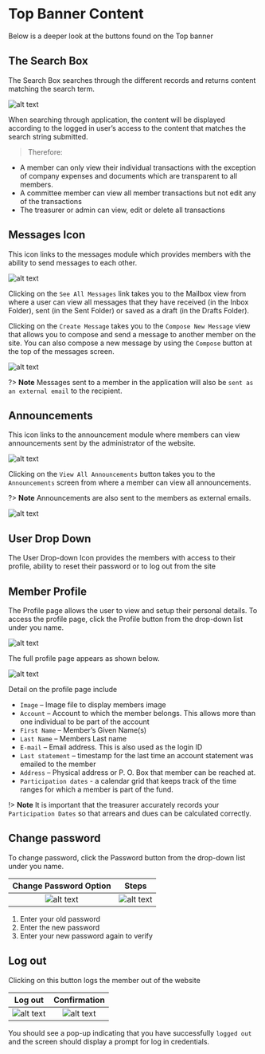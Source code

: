 # Top Banner Content
Below is a deeper look at the buttons found on the Top banner

## The Search Box
The Search Box searches through the different records and returns content matching the search term.
<div style="width:500px;">

![alt text](images/3.1_Search.png "search page")
</div>

When searching through application, the content will be displayed according to the logged in user’s access to the content that matches the search string submitted.

>Therefore:
-	A member can only view their individual transactions with the exception of company expenses and documents which are transparent to all members.
-	A committee member can view all member transactions but not edit any of the transactions
-	The treasurer or admin can view, edit or delete all transactions

## Messages Icon
This icon links to the messages module which provides members with the ability to send messages to each other.

<div style="width:500px;">

![alt text](images/3.1_Message.png "messages icon")
</div>

Clicking on the `See All Messages` link takes you to the Mailbox view from where a user can view all messages that they have received (in the Inbox Folder), sent (in the Sent Folder) or saved as a draft (in the Drafts Folder).

Clicking on the `Create Message` takes you to the `Compose New Message` view that allows you to compose and send a message to another member on the site. You can also compose a new message by using the `Compose` button at the top of the messages screen.

<div style="width:500px;">

![alt text](images/3.1.1_Message_Inbox.png "messages inbox")
</div>

?> **Note** Messages sent to a member in the application will also be `sent as an external email` to the recipient.

##	Announcements
This icon links to the announcement module where members can view announcements sent by the administrator of the website.

<div style="width:500px;">

![alt text](images/3.2_Announcement.png "announcements icon")
</div>

Clicking on the `View All Announcements` button takes you to the `Announcements` screen from where a member can view all announcements.

?> **Note** Announcements are also sent to the members as external emails.


![alt text](images/3.2.1_Annoucement_inbox.png "announcements inbox")


## User Drop Down
The User Drop-down Icon provides the members with access to their profile, ability to reset their password or to log out from the site

## Member Profile
The Profile page allows the user to view and setup their personal details. To access the profile page, click the Profile button from the drop-down list under you name.

<div style="width:500px;">

![alt text](images/3.4_Member_Account_Profile.png "Account profile button")
</div>

The full profile page appears as shown below.
<div style="width:500px;">

![alt text](images/3.5_Profile_Detail.png "Account profile detail page")
</div>

Detail on the profile page include
- `Image` – Image file to display members image
-	`Account` – Account to which the member belongs. This allows more than one individual to be part of the account
-	`First Name` – Member’s Given Name(s)
-	`Last Name` – Members Last name
-	`E-mail` – Email address. This is also used as the login ID
-	`Last statement` – timestamp for the last time an account statement was emailed to the member
-	`Address` – Physical address or P. O. Box that member can be reached at.
-	`Participation dates` -  a calendar grid that keeps track of the time ranges for which a member is part of the fund.

!> **Note** It is important that the treasurer accurately records your `Participation Dates` so that arrears and dues can be calculated correctly.

## Change password
To change password, click the Password button from the drop-down list under you name.

|  Change Password Option             | Steps |
  :-------------------------:|:-------------------------:
![alt text](images/3.4.2_Change_Password.png "change password option")|![alt text](images/3.4.3_Change_Password_dialog.png "change password dialog")

  1. Enter your old password
  1. Enter the new password
  1. Enter your new password again to verify


## Log out
Clicking on this button logs the member out of the website

|  Log out             | Confirmation |
  :-------------------------:|:-------------------------:
![alt text](images/3.7.1_Log_Out.png "log out option")|![alt text](images/3.7_Logged_Out.png "logged out pop up")

You should see a pop-up indicating that you have successfully `logged out` and the screen should display a prompt for log in credentials.
